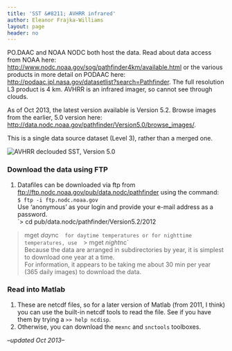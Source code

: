 ```yaml
---
title: 'SST &#8211; AVHRR infrared'
author: Eleanor Frajka-Williams
layout: page
header: no
---
```

PO.DAAC and NOAA NODC both host the data. Read about data access from NOAA here: <http://www.nodc.noaa.gov/sog/pathfinder4km/available.html> or the various products in more detail on PODAAC here: <http://podaac.jpl.nasa.gov/datasetlist?search=Pathfinder>. The full resolution L3 product is 4 km. AVHRR is an infrared imager, so cannot see through clouds.

As of Oct 2013, the latest version available is Version 5.2. Browse images from the earlier, 5.0 version here: <http://data.nodc.noaa.gov/pathfinder/Version5.0/browse_images/>.

This is a single data source dataset (Level 3), rather than a merged one.

<img src="http://i0.wp.com/data.nodc.noaa.gov/pathfinder/Version5.0/browse_images/7day/2006/DecloudedSST/200646.s04w3pfv50-sst-qual7.hdf.jpg" alt="AVHRR declouded SST, Version 5.0" data-recalc-dims="1" />

### Download the data using FTP

  1. Datafiles can be downloaded via ftp from ftp://ftp.nodc.noaa.gov/pub/data.nodc/pathfinder using the command:  
    `$ ftp -i ftp.nodc.noaa.gov`  
    Use &#8216;anonymous&#8217; as your login and provide your e-mail address as a password.  
    `> cd pub/data.nodc/pathfinder/Version5.2/2012<br />
> mget *day*nc`  
    for daytime temperatures or for nighttime temperatures, use  
    `> mget *night*nc`  
    Because the data are arranged in subdirectories by year, it is simplest to download one year at a time.  
    For information, it appears to be taking me about 30 min per year (365 daily images) to download the data.

### Read into Matlab

  1. These are netcdf files, so for a later version of Matlab (from 2011, I think) you can use the built-in netcdf tools to read the file. See if you have them by trying a `>> help ncdisp`.
  2. Otherwise, you can download the `mexnc` and `snctools` toolboxes.

*&#8211;updated Oct 2013&#8211;*